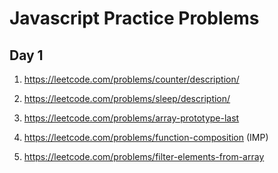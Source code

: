 # Javascript Practice Problems

## Day 1

1. https://leetcode.com/problems/counter/description/ 

2. https://leetcode.com/problems/sleep/description/

3. https://leetcode.com/problems/array-prototype-last

4. https://leetcode.com/problems/function-composition (IMP)

5. https://leetcode.com/problems/filter-elements-from-array

  